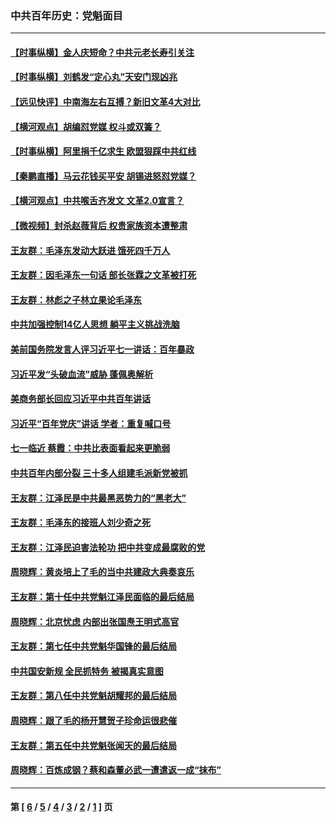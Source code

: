 ### 中共百年历史：党魁面目
---
#### [【时事纵横】金人庆短命？中共元老长寿引关注](../../pages/nf1176107/n13217934.md?09210430) 
#### [【时事纵横】刘鹤发“定心丸”天安门现凶兆](../../pages/nf1176107/n13215416.md?09210430) 
#### [【远见快评】中南海左右互搏？新旧文革4大对比](../../pages/nf1176107/n13214745.md?09210430) 
#### [【横河观点】胡编怼党媒 权斗或双簧？](../../pages/nf1176107/n13210864.md?09210430) 
#### [【时事纵横】阿里捐千亿求生 欧盟狠踩中共红线](../../pages/nf1176107/n13206431.md?09210430) 
#### [【秦鹏直播】马云花钱买平安 胡锡进怒怼党媒？](../../pages/nf1176107/n13206392.md?09210430) 
#### [【横河观点】中共喉舌齐发文 文革2.0宣言？](../../pages/nf1176107/n13201248.md?09210430) 
#### [【微视频】封杀赵薇背后 权贵家族资本遭整肃](../../pages/nf1176107/n13197798.md?09210430) 
#### [王友群：毛泽东发动大跃进 饿死四千万人](../../pages/nf1176107/n13177158.md?09210430) 
#### [王友群：因毛泽东一句话 部长张霖之文革被打死](../../pages/nf1176107/n13161711.md?09210430) 
#### [王友群：林彪之子林立果论毛泽东](../../pages/nf1176107/n13128622.md?09210430) 
#### [中共加强控制14亿人思想 躺平主义挑战洗脑](../../pages/nf1176107/n13094299.md?09210430) 
#### [美前国务院发言人评习近平七一讲话：百年暴政](../../pages/nf1176107/n13066986.md?09210430) 
#### [习近平发“头破血流”威胁 蓬佩奥解析](../../pages/nf1176107/n13063604.md?09210430) 
#### [美商务部长回应习近平中共百年讲话](../../pages/nf1176107/n13062903.md?09210430) 
#### [习近平“百年党庆”讲话 学者：重复喊口号](../../pages/nf1176107/n13061411.md?09210430) 
#### [七一临近 蔡霞：中共比表面看起来更脆弱](../../pages/nf1176107/n13056418.md?09210430) 
#### [中共百年内部分裂 三十多人组建毛派新党被抓](../../pages/nf1176107/n13044023.md?09210430) 
#### [王友群：江泽民是中共最黑恶势力的“黑老大”](../../pages/nf1176107/n13022180.md?09210430) 
#### [王友群：毛泽东的接班人刘少奇之死](../../pages/nf1176107/n12991772.md?09210430) 
#### [王友群：江泽民迫害法轮功 把中共变成最腐败的党](../../pages/nf1176107/n12947347.md?09210430) 
#### [周晓辉：黄炎培上了毛的当中共建政大典奏哀乐](../../pages/nf1176107/n12942780.md?09210430) 
#### [王友群：第十任中共党魁江泽民面临的最后结局](../../pages/nf1176107/n12933748.md?09210430) 
#### [周晓辉：北京忧虑 内部出张国焘王明式高官](../../pages/nf1176107/n12931709.md?09210430) 
#### [王友群：第七任中共党魁华国锋的最后结局](../../pages/nf1176107/n12918457.md?09210430) 
#### [中共国安新规 全民抓特务 被揭真实意图](../../pages/nf1176107/n12911615.md?09210430) 
#### [王友群：第八任中共党魁胡耀邦的最后结局](../../pages/nf1176107/n12902918.md?09210430) 
#### [周晓辉：跟了毛的杨开慧贺子珍命运很悲催](../../pages/nf1176107/n12877804.md?09210430) 
#### [王友群：第五任中共党魁张闻天的最后结局](../../pages/nf1176107/n12865420.md?09210430) 
#### [周晓辉：百炼成钢？蔡和森董必武一遭遣返一成“抹布”](../../pages/nf1176107/n12854806.md?09210430) 

---
#### 第 [ [6](./6.md?09210430) / [5](./5.md?09210430) / [4](./4.md?09210430) / [3](./3.md?09210430) / [2](./2.md?09210430) / [1](./1.md?09210430) ] 页
